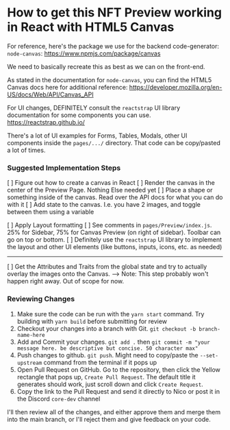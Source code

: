 # How to get this NFT Preview working in React with HTML5 Canvas

For reference, here's the package we use for the backend code-generator:
`node-canvas`: https://www.npmjs.com/package/canvas

We need to basically recreate this as best as we can on the front-end.

As stated in the documentation for `node-canvas`, you can find the HTML5 Canvas docs here for additional reference:
https://developer.mozilla.org/en-US/docs/Web/API/Canvas_API

For UI changes, DEFINITELY consult the `reactstrap` UI library documentation for some components you can use.
https://reactstrap.github.io/

There's a lot of UI examples for Forms, Tables, Modals, other UI components inside the `pages/.../` directory.
That code can be copy/pasted a lot of times.


### Suggested Implementation Steps

[ ] Figure out how to create a canvas in React
  [ ] Render the canvas in the center of the Preview Page. Nothing Else needed yet
  [ ] Place a shape or something inside of the canvas. Read over the API docs for what you can do with it
  [ ] Add state to the canvas. I.e. you have 2 images, and toggle between them using a variable

[ ] Apply Layout formatting
  [ ] See comments in `pages/Preview/index.js`. 25% for Sidebar, 75% for Canvas Preview (on right of sidebar). Toolbar can go on top or bottom.
  [ ] Definitely use the `reactstrap` UI library to implement the layout and other UI elements (like buttons, inputs, icons, etc. as needed)

---------------------------

[ ] Get the Attributes and Traits from the global state and try to actually overlay the images onto the Canvas.
  --> Note: This step probably won't happen right away. Out of scope for now.


### Reviewing Changes

1. Make sure the code can be run with the `yarn start` command. Try building with `yarn build` before submitting for review
2. Checkout your changes into a branch with Git. `git checkout -b branch-name-here`
3. Add and Commit your changes. `git add .` then `git commit -m "your message here. be descriptive but concise. 50 character max"`
4. Push changes to github. `git push`. Might need to copy/paste the `--set-upstream` command from the terminal if it pops up
5. Open Pull Request on GitHub. Go to the repository, then click the Yellow rectangle that pops up, `Create Pull Request`. The default title it generates should work, just scroll down and click `Create Request`.
6. Copy the link to the Pull Request and send it directly to Nico or post it in the Discord `core-dev` channel

I'll then review all of the changes, and either approve them and merge them into the main branch, or I'll reject them and give feedback on your code.
